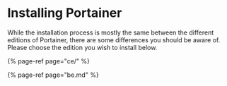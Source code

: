 # Installing Portainer

While the installation process is mostly the same between the different editions of Portainer, there are some differences you should be aware of. Please choose the edition you wish to install below.

{% page-ref page="ce/" %}

{% page-ref page="be.md" %}



